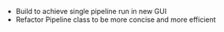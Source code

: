 - Build to achieve single pipeline run in new GUI
- Refactor Pipeline class to be more concise and more efficient